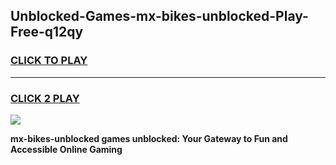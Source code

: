 
## Unblocked-Games-mx-bikes-unblocked-Play-Free-q12qy
<h3>
<a href="https://premium76.site?title=mx-bikes-unblocked&ref=19M">CLICK TO PLAY</a></h3>
<hr>

<h3>
<a href="https://premium76.site?title=mx-bikes-unblocked&ref=19M">CLICK 2 PLAY</a>
  
</h3>

<a href="https://premium76.site?title=mx-bikes-unblocked&ref=19M"><img src="https://clearcache.store/games.png"></a>


**mx-bikes-unblocked games unblocked: Your Gateway to Fun and Accessible Online Gaming**
